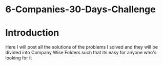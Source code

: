 # 6-Companies-30-Days-Challenge
# Introduction
Here I will post all the solutions of the problems I solved and they will be divided into Company Wise Folders such that its easy for anyone who's looking for it
